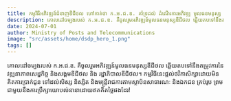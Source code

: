 ```yaml
---
title: កម្មវិធីអភិវឌ្ឍន៍ជំនាញឌីជីថល ហៅកាត់ថា ក.អ.ជ.ឌ. គាំទ្រដល់ ដំណើរការអភិវឌ្ឍ មូលធនមនុស្ស
description: គោលដៅចម្បងរបស់ ក.អ.ជ.ឌ. គឺចូលរួមអភិវឌ្ឍន៍មូលធនមនុស្សឌីជីថល ឆ្លើយតបទៅនឹងតម្រូវការនៃវឌ្ឍនាភាពសេដ្ឋកិច្ច និងសង្គមឌីជីថល និង រដ្ឋាភិបាលឌីជីថល។ កម្មវិធីនេះផ្តល់ថវិកាសិក្សាដោយមិនគិតការប្រាក់ជូន ទៅដល់សិស្ស និស្សិត និងមន្ត្រីរាជការតាមស្ថាប័នសាធារណៈ និងឯកជន គ្រប់រូប ព្រមជាមួយនឹងការប្រឹក្សាយោបល់នានាដោយឥតគិតថ្លៃផងដែរ!
date: 2024-07-01
author: Ministry of Posts and Telecommunications
image: "src/assets/home/dsdp_hero_1.png"
tags: []
---
```


គោលដៅចម្បងរបស់ ក.អ.ជ.ឌ. គឺចូលរួមអភិវឌ្ឍន៍មូលធនមនុស្សឌីជីថល ឆ្លើយតបទៅនឹងតម្រូវការនៃវឌ្ឍនាភាពសេដ្ឋកិច្ច និងសង្គមឌីជីថល និង រដ្ឋាភិបាលឌីជីថល។ កម្មវិធីនេះផ្តល់ថវិកាសិក្សាដោយមិនគិតការប្រាក់ជូន ទៅដល់សិស្ស និស្សិត និងមន្ត្រីរាជការតាមស្ថាប័នសាធារណៈ និងឯកជន គ្រប់រូប ព្រមជាមួយនឹងការប្រឹក្សាយោបល់នានាដោយឥតគិតថ្លៃផងដែរ!
